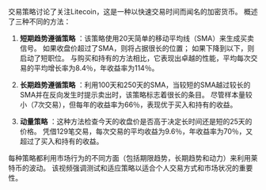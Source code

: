 交易策略讨论了关注Litecoin，这是一种以快速交易时间而闻名的加密货币。 概述了三种不同的方法：

1. **短期趋势遵循策略** ：该策略使用20天简单的移动平均线（SMA）来生成买卖信号。 如果收盘价超过了SMA，则将占据很长的位置； 如果下降到以下，则启动了短职位。 与购买和持有的方法相比，它表现出卓越的性能，平均每次交易的平均增长率为8.4％，年收益率为114％。

2. **长期趋势遵循策略** ：利用100天和250天的SMA，当较短的SMA越过较长的SMA并在反向发生时提示卖出时，该策略标志着很长的条目。 尽管样本量较小（7次交易），但每年的收益率为66％，表现优于买入和持有的收益。

3. **动量策略** ：这种方法检查今天的收盘价是否高于决定长时间还是短的25天的价格。 凭借129笔交易，每次交易的平均收益为9.6％，年收益率为70％，又超过了买入和持有的收益。

每种策略都利用市场行为的不同方面（包括期限趋势，长期趋势和动力）来利用莱特币的波动。 该视频强调测试和适应策略以适合个人交易方式和市场状况的重要性。